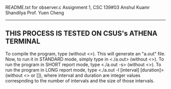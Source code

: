 README.txt for observer.c
Assignment 1, CSC 139#03
Anshul Kuamr Shandilya
Prof. Yuen Cheng

---------------------------------------------------
THIS PROCESS IS TESTED ON CSUS's ATHENA TERMINAL
---------------------------------------------------

To compile the program, type <gcc observer.c> (without <>). This will generate an "a.out" file.
Now, to run it in STANDARD mode, simply type in <./a.out> (without <>). 
To run the program in SHORT report mode, type <./a.out -s> (without <>).
To run the program in LONG report mode, type <./a.out -l [interval] [duration]> (without <> or []), 
where interval and duration are integer values correspnding to the number of intervals and the size of those intervals.
